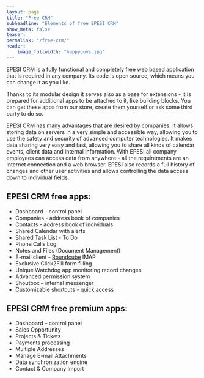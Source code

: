 ```yaml
---
layout: page
title: "Free CRM"
subheadline: "Elements of free EPESI CRM"
show_meta: false
teaser: 
permalink: "/free-crm/"
header:
    image_fullwidth: "happyguys.jpg"
---
```



EPESI CRM is a fully functional and completely free web based application that is required in any company. Its code is open source, which means you can change it as you like. 

Thanks to its modular design it serves also as a base for extensions - it is prepared for additional apps to be attached to it, like building blocks. You can get these apps from our store, create them yourself or ask some third party to do so.

EPESI CRM has many advantages that are desired by companies. It allows storing data on servers in a very simple and accessible way, allowing you to use the safety and security of advanced computer technologies. It makes data sharing very easy and fast, allowing you to share all kinds of calendar events, client data and internal information. With EPESI all company employees can access data from anywhere - all the requirements are an Internet connection and a web browser. EPESI also records a full history of changes and other user activities and allows controlling the data access down to individual fields.


## EPESI CRM free apps:

* Dashboard – control panel
* Companies - address book of companies
* Contacts - address book of individuals
* Shared Calendar with alerts
* Shared Task List - To Do
* Phone Calls Log
* Notes and Files (Document Management)
* E-mail client - [Roundcube][1] IMAP
* Exclusive Click2Fill form filling
* Unique Watchdog app monitoring record changes
* Advanced permission system
* Shoutbox – internal messenger
* Customizable shortcuts - quick access


## EPESI CRM free premium apps:

* Dashboard – control panel
* Sales Opportunity
* Projects & Tickets
* Payments processing
* Multiple Addresses
* Manage E-mail Attachments
* Data synchronization engine
* Contact & Company Import



 [1]: http://roundcube.net/